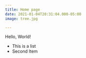 ```yaml
---
title: Home page
date: 2021-01-04T20:31:04.000-05:00
image: tree.jpg

---
```

Hello, World!

* This is a list
* Second Item